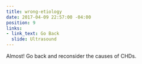 ```yaml
---
title: wrong-etiology
date: 2017-04-09 22:57:00 -04:00
position: 9
links:
- link_text: Go Back
  slide: Ultrasound
---
```


Almost! Go back and reconsider the causes of CHDs.